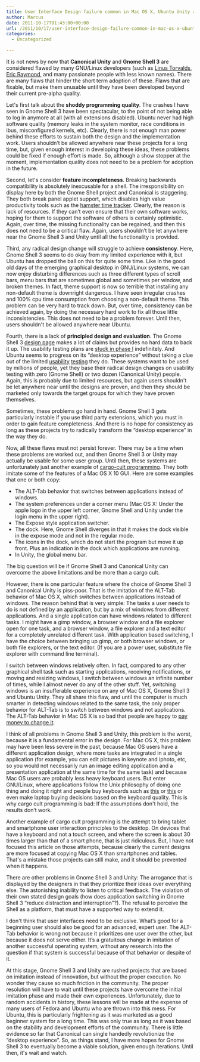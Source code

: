 ```yaml
---
title: User Interface Design failure common in Mac OS X, Ubuntu Unity and Gnome Shell 3
author: Marcus
date: 2011-10-17T01:43:00+00:00
url: /2011/10/17/user-interface-design-failure-common-in-mac-os-x-ubuntu-unity-and-gnome-shell-3/
categories:
  - Uncategorized

---
```

It is not news by now that **Canonical Unity** and **Gnome Shell 3** are considered flawed by many GNU/Linux developers (such as [Linus Torvalds][1], [Eric Raymond][2], and many passionate people with less known names). There are many flaws that hinder the short term adoption of these. Flaws that are fixable, but make them unusable until they have been developed beyond their current pre-alpha quality.

Let's first talk about the **shoddy programming quality**. The crashes I have seen in Gnome Shell 3 have been spectacular, to the point of not being able to log in anymore at all (with all extensions disabled). Ubuntu never had high software quality (memory leaks in the system monitor, race conditions in ibus, misconfigured kernels, etc). Clearly, there is not enough man power behind these efforts to sustain both the design and the implementation work. Users shouldn&#8217;t be allowed anywhere near these projects for a long time, but, given enough interest in developing these ideas, these problems could be fixed if enough effort is made. So, although a show stopper at the moment, implementation quality does not need to be a problem for adoption in the future.

Second, let's consider **feature incompleteness**. Breaking backwards compatibility is absolutely inexcusable for a shell. The irresponsibility on display here by both the Gnome Shell project and Canonical is staggering. They both break panel applet support, which disables high value productivity tools such as the [hamster time tracker][3]. Clearly, the reason is lack of resources. If they can&#8217;t even ensure that their own software works, hoping for them to support the software of others is certainly optimistic. Again, over time, the missing functionality can be regained, and then this does not need to be a critical flaw. Again, users shouldn&#8217;t be let anywhere near the Gnome Shell 3 and Unity until all the functionality is provided.

Third, any radical design change will struggle to achieve **consistency**. Here, Gnome Shell 3 seems to do okay from my limited experience with it, but Ubuntu has dropped the ball on this for quite some time. Like in the good old days of the emerging graphical desktop in GNU/Linux systems, we can now enjoy disturbing differences such as three different types of scroll bars, menu bars that are sometimes global and sometimes per window, and broken themes. In fact, theme support is now so terrible that installing any non-default theme is downright dangerous. I have seen irregular crashes and 100% cpu time consumption from choosing a non-default theme. This problem can be very hard to track down. But, over time, consistency can be achieved again, by doing the necessary hard work to fix all those little inconsistencies. This does not need to be a problem forever. Until then, users shouldn't be allowed anywhere near Ubuntu.

Fourth, there is a lack of **principled design and evaluation**. The Gnome Shell 3 [design page][4] makes a lot of claims but provides no hard data to back it up. The usability testing plans are [stuck in phase I][5] indefinitely. And Ubuntu seems to progress on its &#8220;desktop experience&#8221; without taking a clue out of the limited [usability][6] [testing][7] they do. These systems want to be used by millions of people, yet they base their radical design changes on usability testing with zero (Gnome Shell) or two dozen (Canonical Unity) people. Again, this is probably due to limited resources, but again users shouldn't be let anywhere near until the designs are proven, and then they should be marketed only towards the target groups for which they have proven themselves.

Sometimes, these problems go hand in hand. Gnome Shell 3 gets particularly instable if you use third party extensions, which you must in order to gain feature completeness. And there is no hope for consistency as long as these projects try to radically transform the &#8220;desktop experience&#8221; in the way they do.

Now, all these flaws must not persist forever. There may be a time when these problems are worked out, and then Gnome Shell 3 or Unity may actually be usable for some user group. Until then, these systems are unfortunately just another example of [cargo-cult programming][8]. They both imitate some of the features of a Mac OS X 10 GUI. Here are some examples that one or both copy:

  * The ALT-Tab behavior that switches between applications instead of windows.
  * The system preferences under a corner menu (Mac OS X: Under the apple logo in the upper left corner, Gnome Shell and Unity under the login menu in the upper right).
  * The Expose style application switcher.
  * The dock. Here, Gnome Shell diverges in that it makes the dock visible in the expose mode and not in the regular mode.
  * The icons in the dock, which do not start the program but move it up front. Plus an indication in the dock which applications are running.
  * In Unity, the global menu bar.

The big question will be if Gnome Shell 3 and Canonical Unity can overcome the above limitations and be more than a cargo cult.

However, there is one particular feature where the choice of Gnome Shell 3 and Canonical Unity is piss-poor. That is the imitation of the ALT-Tab behavior of Mac OS X, which switches between applications instead of windows. The reason behind that is very simple: The tasks a user needs to do is not defined by an application, but by a mix of windows from different applications. And a single application can have windows related to different tasks. I might have a gimp window, a browser window and a file explorer open for one task, and a browser window, a file explorer and a text editor for a completely unrelated different task. With application based switching, I have the choice between bringing up gimp, or both browser windows, or both file explorers, or the text editor. (If you are a power user, substitute file explorer with command line terminal).

I switch between windows relatively often. In fact, compared to any other graphical shell task such as starting applications, receiving notifications, or moving and resizing windows, I switch between windows an infinite number of times, while I almost never do any of the other stuff. Yet, switching windows is an insufferable experience on any of Mac OS X, Gnome Shell 3 and Ubuntu Unity. They all share this flaw, and until the computer is much smarter in detecting windows related to the same task, the only proper behavior for ALT-Tab is to switch between windows and not applications. The ALT-Tab behavior in Mac OS X is so bad that people are happy to [pay money to change it][9].

I think of all problems in Gnome Shell 3 and Unity, this problem is the worst, because it is a fundamental error in the design. For Mac OS X, this problem may have been less severe in the past, because Mac OS users have a different application design, where more tasks are integrated in a single application (for example, you can edit pictures in keynote and iphoto, etc, so you would not necessarily run an image editing application and a presentation application at the same time for the same task) and because Mac OS users are probably less heavy keyboard users. But enter GNU/Linux, where applications follow the <a ef="http://en.wikipedia.org/wiki/Unix_philosophy">Unix philosophy</a> of doing one thing and doing it right and people buy keyboards such as [this][10] or [this][11] or even make laptop buying decisions based on the keyboard quality. This is why cargo cult programming is bad: If the assumptions don't hold, the results don&#8217;t work.

Another example of cargo cult programming is the attempt to bring tablet and smartphone user interaction principles to the desktop. On devices that have a keyboard and not a touch screen, and where the screen is about 30 times larger than that of a smart phone, that is just ridiculous. But, I have not focused this article on those attempts, because clearly the current designs are more focused at copying Mac OS X than smartphones and tables. That's a mistake those projects can still make, and it should be prevented when it happens.

There are other problems in Gnome Shell 3 and Unity: The arrogance that is displayed by the designers in that they prioritize their ideas over everything else. The astonishing inability to listen to critical feedback. The violation of their own stated design goals (how does application switching in Gnome Shell 3 &#8220;reduce distraction and interruption&#8221;?). The refusal to perceive the Shell as a platform, that must have a supported way to extend it.

I don't think that user interfaces need to be exclusive. What&#8217;s good for a beginning user should also be good for an advanced, expert user. The ALT-Tab behavior is wrong not because it prioritizes one user over the other, but because it does not serve either. It&#8217;s a gratuitous change in imitation of another successful operating system, without any research into the question if that system is successful because of that behavior or despite of it.

At this stage, Gnome Shell 3 and Unity are rushed projects that are based on imitation instead of innovation, but without the proper execution. No wonder they cause so much friction in the community. The proper resolution will have to wait until these projects have overcome the initial imitation phase and made their own experiences. Unfortunately, due to random accidents in history, these lessons will be made at the expense of many users of Fedora and Ubuntu who are thrown into this mess. For Ubuntu, this is particularly frightening as it was marketed as a good beginner system for a long time. This was only true as long as it was based on the stability and development efforts of the community. There is little evidence so far that Canonical can single handedly revolutionize the &#8220;desktop experience&#8221;. So, as things stand, I have more hopes for Gnome Shell 3 to eventually become a viable solution, given enough iterations. Until then, it's wait and watch.

 [1]: http://www.theregister.co.uk/2011/08/05/linus_slams_gnome_three/
 [2]: http://esr.ibiblio.org/?p=3822
 [3]: http://projecthamster.wordpress.com/2011/02/15/no-hamster-for-gnome-3-0-but-one-for-3-0-2-perhaps/
 [4]: http://live.gnome.org/GnomeShell/Design/
 [5]: http://live.gnome.org/GnomeShell/Design/UsabilityTesting/PhaseI
 [6]: http://design.canonical.com/2010/11/usability-testing-of-unity/
 [7]: http://lwn.net/Articles/438678/
 [8]: http://en.wikipedia.org/wiki/Cargo_cult_programming
 [9]: http://manytricks.com/witch/
 [10]: http://en.wikipedia.org/wiki/Happy_Hacking_Keyboard
 [11]: http://en.wikipedia.org/wiki/Model_M